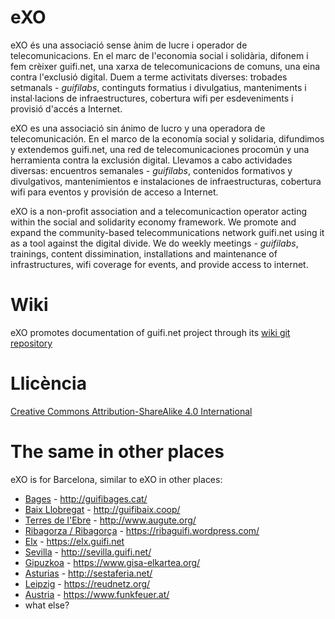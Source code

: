 # eXO

eXO és una associació sense ànim de lucre i operador de telecomunicacions. En el marc de l'economia social i solidària, difonem i fem crèixer guifi.net, una xarxa de telecomunicacions de comuns, una eina contra l'exclusió digital. Duem a terme activitats diverses: trobades setmanals - *guifilabs*, continguts formatius i divulgatius, manteniments i instal·lacions de infraestructures, cobertura wifi per esdeveniments i provisió d'accés a Internet.  

eXO es una associació sin ánimo de lucro y una operadora de telecomunicación. En el marco de la economía social y solidaria, difundimos y extendemos guifi.net, una red de telecomunicaciones procomún y una herramienta contra la exclusión digital. Llevamos a cabo actividades diversas: encuentros semanales - *guifilabs*, contenidos formativos y divulgativos, mantenimientos e instalaciones de infraestructuras, cobertura wifi para eventos y provisión de acceso a Internet.

eXO is a non-profit association and a telecomunicaction operator acting within the social and solidarity economy framework. We promote and expand the community-based telecommunications network guifi.net using it as a tool against the digital divide. We do weekly meetings - *guifilabs*, trainings, content dissimination, installations and maintenance of infrastructures, wifi coverage for events, and provide access to internet.

# Wiki

eXO promotes documentation of guifi.net project through its [wiki git repository](https://github.com/guifi-exo/wiki)

# Llicència

[Creative Commons Attribution-ShareAlike 4.0 International](https://github.com/guifi-exo/public/blob/master/LICENSE)

# The same in other places

eXO is for Barcelona, similar to eXO in other places:

- [Bages](https://en.wikipedia.org/wiki/Bages) - http://guifibages.cat/
- [Baix Llobregat](https://en.wikipedia.org/wiki/Baix_Llobregat) - http://guifibaix.coop/
- [Terres de l'Ebre](https://en.wikipedia.org/wiki/Terres_de_l%27Ebre) - http://www.augute.org/
- [Ribagorza / Ribagorça](https://en.wikipedia.org/wiki/Ribagorza/Ribagor%C3%A7a) - https://ribaguifi.wordpress.com/
- [Elx](https://en.wikipedia.org/wiki/Elche) - https://elx.guifi.net
- [Sevilla](https://en.wikipedia.org/wiki/Seville) - http://sevilla.guifi.net/
- [Gipuzkoa](https://en.wikipedia.org/wiki/Gipuzkoa) - https://www.gisa-elkartea.org/
- [Asturias](https://en.wikipedia.org/wiki/Asturias) - http://sestaferia.net/
- [Leipzig](https://en.wikipedia.org/wiki/Leipzig) - https://reudnetz.org/
- [Austria](https://en.wikipedia.org/wiki/Austria) - https://www.funkfeuer.at/
- what else?

